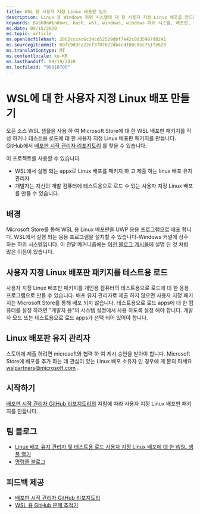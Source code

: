 ```yaml
---
title: WSL 용 사용자 지정 Linux 배포판 빌드
description: Linux 용 Windows 하위 시스템에 대 한 사용자 지정 Linux 배포를 만드는 방법에 대해 알아봅니다.
keywords: BashOnWindows, bash, wsl, windows, windows 하위 시스템, 배포판, 사용자 지정
ms.date: 09/15/2020
ms.topic: article
ms.openlocfilehash: 2882cccac6c34cd52529dbf7e42c8d35907d8241
ms.sourcegitcommit: 69fc9d3ca22cf3f07622db4cdf80c8ec751fe620
ms.translationtype: MT
ms.contentlocale: ko-KR
ms.lasthandoff: 09/19/2020
ms.locfileid: "90818705"
---
```

# <a name="creating-a-custom-linux-distribution-for-wsl"></a>WSL에 대 한 사용자 지정 Linux 배포 만들기

오픈 소스 WSL 샘플을 사용 하 여 Microsoft Store에 대 한 WSL 배포판 패키지를 작성 하거나 테스트용 로드에 대 한 사용자 지정 Linux 배포판 패키지를 만듭니다. GitHub에서 [배포판 시작 관리자 리포지토리](https://github.com/Microsoft/WSL-DistroLauncher) 를 찾을 수 있습니다.

이 프로젝트를 사용할 수 있습니다.

- WSL에서 실행 되는 appx로 Linux 배포를 패키지 하 고 제출 하는 linux 배포 유지 관리자
- 개발자는 자신의 개발 컴퓨터에 테스트용으로 로드 수 있는 사용자 지정 Linux 배포를 만들 수 있습니다.

## <a name="background"></a>배경

Microsoft Store를 통해 WSL 용 Linux 배포판을 UWP 응용 프로그램으로 배포 합니다. WSL에서 실행 되는 응용 프로그램을 설치할 수 있습니다-Windows 커널에 상주 하는 하위 시스템입니다. 이 전달 메커니즘에는 [이전 블로그 게시물](https://blogs.msdn.microsoft.com/commandline/2017/07/10/ubuntu-now-available-from-the-windows-store/)에 설명 된 것 처럼 많은 이점이 있습니다.

## <a name="sideloading-a-custom-linux-distro-package"></a>사용자 지정 Linux 배포판 패키지를 테스트용 로드

사용자 지정 Linux 배포판 패키지를 개인용 컴퓨터의 테스트용으로 로드에 대 한 응용 프로그램으로 만들 수 있습니다. 배포 유지 관리자로 제출 하지 않으면 사용자 지정 패키지는 Microsoft Store를 통해 배포 되지 않습니다.
테스트용으로 로드 apps에 대 한 컴퓨터를 설정 하려면 "개발자 용"의 시스템 설정에서 사용 하도록 설정 해야 합니다.  개발자 모드 또는 테스트용으로 로드 apps가 선택 되어 있어야 합니다.

## <a name="for-linux-distro-maintainers"></a>Linux 배포판 유지 관리자

스토어에 제출 하려면 microsoft와 협력 하 여 게시 승인을 받아야 합니다. Microsoft Store에 배포를 추가 하는 데 관심이 있는 Linux 배포 소유자 인 경우에 게 문의 하세요 wslpartners@microsoft.com .

## <a name="getting-started"></a>시작하기

[배포판 시작 관리자 GitHub 리포지토리의](https://github.com/Microsoft/WSL-DistroLauncher) 지침에 따라 사용자 지정 Linux 배포판 패키지를 만듭니다.

## <a name="team-blogs"></a>팀 블로그

-  [Linux 배포 유지 관리자 및 테스트용 로드 사용자 지정 Linux 배포에 대 한 WSL 샘플 열기](https://blogs.msdn.microsoft.com/commandline/2018/03/26/wsl-distro-launcher/)
- [명령줄 블로그](https://blogs.msdn.microsoft.com/commandline/)

## <a name="provide-feedback"></a>피드백 제공

- [배포판 시작 관리자 GitHub 리포지토리](https://github.com/Microsoft/WSL-DistroLauncher)
- [WSL 용 GitHub 문제 추적기](https://github.com/Microsoft/BashOnWindows/issues)
